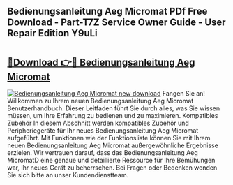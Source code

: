 ## Bedienungsanleitung Aeg Micromat PDf Free Download - Part-T7Z Service Owner Guide - User Repair Edition Y9uLi

# <h2><a href="http://df5cjr.blite.top/?on=Bedienungsanleitung+Aeg+Micromat">🔗Download 👉🔴 Bedienungsanleitung Aeg Micromat</a></h2>

[![Bedienungsanleitung Aeg Micromat new download](https://i.imgur.com/lujVjoI.png)](http://df5cjr.blite.top/?on=Bedienungsanleitung+Aeg+Micromat)
Fangen Sie an! Willkommen zu Ihrem neuen Bedienungsanleitung Aeg Micromat Benutzerhandbuch. Dieser Leitfaden führt Sie durch alles, was Sie wissen müssen, um Ihre Erfahrung zu bedienen und zu maximieren. Kompatibles Zubehör In diesem Abschnitt werden kompatibles Zubehör und Peripheriegeräte für Ihr neues Bedienungsanleitung Aeg Micromat aufgeführt. Mit Funktionen wie der Funktionsliste können Sie mit Ihrem neuen Bedienungsanleitung Aeg Micromat außergewöhnliche Ergebnisse erzielen. Wir vertrauen darauf, dass das Bedienungsanleitung Aeg MicromatD eine genaue und detaillierte Ressource für Ihre Bemühungen war, Ihr neues Gerät zu beherrschen. Bei Fragen oder Bedenken wenden Sie sich bitte an unser Kundendienstteam.
